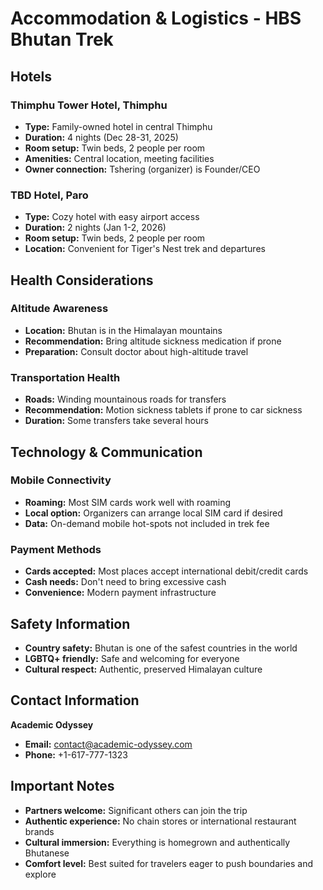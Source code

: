 # Accommodation & Logistics - HBS Bhutan Trek

## Hotels

### Thimphu Tower Hotel, Thimphu
- **Type:** Family-owned hotel in central Thimphu
- **Duration:** 4 nights (Dec 28-31, 2025)
- **Room setup:** Twin beds, 2 people per room
- **Amenities:** Central location, meeting facilities
- **Owner connection:** Tshering (organizer) is Founder/CEO

### TBD Hotel, Paro  
- **Type:** Cozy hotel with easy airport access
- **Duration:** 2 nights (Jan 1-2, 2026)
- **Room setup:** Twin beds, 2 people per room
- **Location:** Convenient for Tiger's Nest trek and departures

## Health Considerations

### Altitude Awareness
- **Location:** Bhutan is in the Himalayan mountains
- **Recommendation:** Bring altitude sickness medication if prone
- **Preparation:** Consult doctor about high-altitude travel

### Transportation Health  
- **Roads:** Winding mountainous roads for transfers
- **Recommendation:** Motion sickness tablets if prone to car sickness
- **Duration:** Some transfers take several hours

## Technology & Communication

### Mobile Connectivity
- **Roaming:** Most SIM cards work well with roaming
- **Local option:** Organizers can arrange local SIM card if desired
- **Data:** On-demand mobile hot-spots not included in trek fee

### Payment Methods
- **Cards accepted:** Most places accept international debit/credit cards
- **Cash needs:** Don't need to bring excessive cash
- **Convenience:** Modern payment infrastructure

## Safety Information
- **Country safety:** Bhutan is one of the safest countries in the world
- **LGBTQ+ friendly:** Safe and welcoming for everyone
- **Cultural respect:** Authentic, preserved Himalayan culture

## Contact Information
**Academic Odyssey**
- **Email:** contact@academic-odyssey.com
- **Phone:** +1-617-777-1323

## Important Notes
- **Partners welcome:** Significant others can join the trip
- **Authentic experience:** No chain stores or international restaurant brands
- **Cultural immersion:** Everything is homegrown and authentically Bhutanese
- **Comfort level:** Best suited for travelers eager to push boundaries and explore